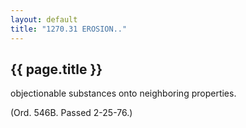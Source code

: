 ```yaml
---
layout: default 
title: "1270.31 EROSION.."
---
```


{{ page.title }}
----------------
objectionable substances onto neighboring properties.

(Ord. 546B. Passed 2-25-76.)
